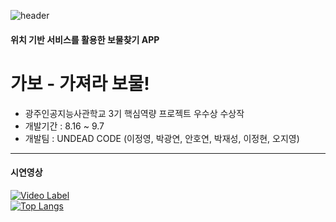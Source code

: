 ![header](https://capsule-render.vercel.app/api?type=waving&color=fdada5&height=200&section=header&text=Project%20Gabo&fontSize=40&fontColor=fff)
#### 위치 기반 서비스를 활용한 보물찾기 APP
# 가보 - 가져라 보물!
- 광주인공지능사관학교 3기 핵심역량 프로젝트 우수상 수상작
- 개발기간 : 8.16 ~ 9.7
- 개발팀 : UNDEAD CODE (이정영, 박광연, 안호연, 박재성, 이정현, 오지영)
---
#### 시연영상
[![Video Label](https://s3.us-west-2.amazonaws.com/secure.notion-static.com/eb1b42c0-94f5-489d-b7b0-e34a98cea530/%ED%91%9C%EC%A7%80.png?X-Amz-Algorithm=AWS4-HMAC-SHA256&X-Amz-Content-Sha256=UNSIGNED-PAYLOAD&X-Amz-Credential=AKIAT73L2G45EIPT3X45%2F20221107%2Fus-west-2%2Fs3%2Faws4_request&X-Amz-Date=20221107T032145Z&X-Amz-Expires=86400&X-Amz-Signature=776d7e85c6c13e1199adbc46ff75c3c2e6623f62119a91c070f1949814fe2290&X-Amz-SignedHeaders=host&response-content-disposition=filename%3D%22%25ED%2591%259C%25EC%25A7%2580.png%22&x-id=GetObject)](https://www.youtube.com/watch?v=d5VCnLbjwEo)
</br>
[![Top Langs](https://github-readme-stats.vercel.app/api/top-langs/?username=anuraghazra&layout=compact)](https://github.com/anuraghazra/github-readme-stats)
